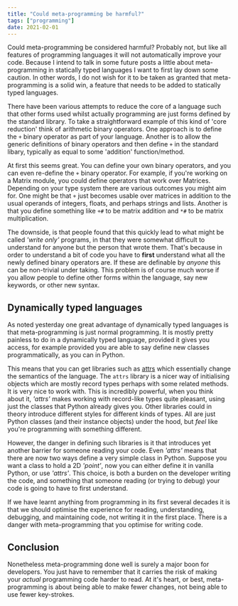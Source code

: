 ```yaml
---
title: "Could meta-programming be harmful?"
tags: ["programming"]
date: 2021-02-01
---
```


Could meta-programming be considered harmful? Probably not, but like all features of programming languages it will not automatically improve your code. Because I intend to talk in some future posts a little about meta-programming in statically typed languages I want to first lay down some caution. In other words, I do not wish for it to be taken as granted that meta-programming is a solid win, a feature that needs to be added to statically typed languages. 

There have been various attempts to reduce the core of a language such that other forms used whilst actually programming are just forms defined by the standard library. To take a straightforward example of this kind of 'core reduction' think of arithmetic binary operators. One approach is to define the `+` binary operator as part of your language. Another is to allow the generic definitions of binary operators and then define `+` in the standard libary, typically as equal to some 'addition' function/method. 

At first this seems great. You can define your own binary operators, and you can even re-define the `+` binary operator. For example, if you're working on a Matrix module, you could define operators that work over Matrices. Depending on your type system there are various outcomes you might aim for. One might be that `+` just becomes usable over matrices in addition to the usual operands of integers, floats, and perhaps strings and lists. Another is that you define something like `+#` to be matrix addition and `*#` to be matrix multiplication.

The downside, is that people found that this quickly lead to what might be called *'write only'* programs, in that they were somewhat difficult to understand for anyone but the person that wrote them. That's because in order to understand a bit of code you have to **first** understand what all the newly defined binary operators are. If these are definable by *anyone* this can be non-trivial under taking. This problem is of course much worse if you allow people to define other forms within the language, say new keywords, or other new syntax.


## Dynamically typed languages

As noted yesterday one great advantage of dynamically typed languages is that meta-programming is just normal programming. It is mostly pretty painless to do in a dynamically typed language, provided it gives you access, for example provided you are able to say define new classes programmatically, as you can in Python.

This means that you can get libraries such as [attrs](https://www.attrs.org/en/stable/examples.html) which essentially change the semantics of the language. The `attrs` library is a nicer way of initialising objects which are mostly record types perhaps with some related methods. It is very nice to work with. This is incredibly powerful, when you think about it, *'attrs'* makes working with record-like types quite pleasant, using just the classes that Python already gives you. Other libraries could in theory introduce different styles for different kinds of types. All are just Python classes (and their instance objects) under the hood, but *feel* like you're programming with something different.

However, the danger in defining such libraries is it that introduces yet another  barrier for someone reading your code. Even *'attrs'* means that there are now two ways define a very simple class in Python. Suppose you want a class to hold a 2D *'point'*, now you can either define it in vanilla Python, or use *'attrs'*. This choice, is both a burden on the developer writing the code, and something that someone reading (or trying to debug) your code is going to have to first understand.

If we have learnt anything from programming in its first several decades it is that we should optimise the experience for reading, understanding, debugging, and maintaining code, not writing it in the first place. There is a danger with meta-programming that you optimise for writing code.


## Conclusion

Nonetheless meta-programming done well is surely a major boon for developers. You just have to remember that it carries the risk of making your *actual* programming code harder to read. At it's heart, or best, meta-programming is about being able to make fewer changes, not being able to use fewer key-strokes.
